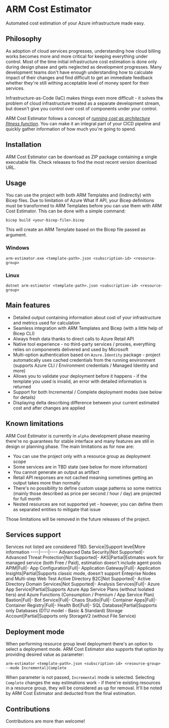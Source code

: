 # ARM Cost Estimator
Automated cost estimation of your Azure infrastructure made easy.

## Philosophy
As adoption of cloud services progresses, understanding how cloud billing works becomes more and more critical for keeping everything under control. Most of the time initial infrastructure cost estimation is done only during design phase and gets neglected as development progresses. Many development teams don't have enough understanding how to calculate impact of their changes and find difficult to get an immediate feedback whether they're still withing acceptable level of money spent for their services.

Infrastructure-as-Code (IaC) makes things even more difficult - it solves the problem of cloud infrastructure treated as a separate development stream, but doesn't give you control over cost of components under your control.

ARM Cost Estimator follows a concept of [_running cost as architecture fitness function_](https://www.thoughtworks.com/radar/techniques/run-cost-as-architecture-fitness-function). You can make it an integral part of your CICD pipeline and quickly gather information of how much you're going to spend.

## Installation
ARM Cost Estimator can be download as ZIP package containing a single executable file. Check releases to find the most recent version download URL.

## Usage
You can use the project with both ARM Templates and (indirectly) with Bicep files. Due to limitation of Azure What If API, your Bicep definitions must be transformed to ARM Templates before you can use them with ARM Cost Estimator. This can be done with a simple command:
```
bicep build <your-bicep-file>.bicep
```
This will create an ARM Template based on the Bicep file passed as argument.
### Windows
```
arm-estimator.exe <template-path>.json <subscription-id> <resource-group>
```
### Linux
```
dotnet arm-estimator <template-path>.json <subscription-id> <resource-group>
```

## Main features
* Detailed output containing information about cost of your infrastructure and metrics used for calculation
* Seamless integration with ARM Templates and Bicep (with a little help of Bicep CLI)
* Always fresh data thanks to direct calls to Azure Retail API
* Native tool experience - no third-party services / proxies, everything relies on componenets delivered and used by Microsoft
* Multi-option authentication based on `Azure.Identity` package - project automatically uses cached credentials from the running environment (supports Azure CLI / Environment credentials / Managed Identity and more)
* Allows you to validate your deployment before it happens - if the template you used is invalid, an error with detailed information is returned
* Support for both Incremental / Complete deployment modes (see below for details)
* Displaying delta describing difference between your current estimated cost and after changes are applied

## Known limitations
ARM Cost Estimator is currently in `alpha` development phase meaning there're no guarantees for stable interface and many features are still in design or planning phase. The main limitations as for now are:
* You can use the project only with a resource group as deployment scope
* Some services are in TBD state (see below for more information)
* You cannot generate an output as artifact
* Retail API responses are not cached meaning sometimes getting an output takes more than normally
* There's no possibility to define custom usage patterns so some metrics (mainly those described as price per second / hour / day) are projected for full month
* Nested resources are not supported yet - however, you can define them as separated entities to mitigate that issue

Those limitations will be removed in the future releases of the project.

## Services support
Services not listed are considered TBD.
Service|Support level|More information
----|----|----
Advanced Data Security|Not Supported|-
Advanced Threat Protection|Not Supported|-
AKS|Partial|Estimates work for managed service (both Free / Paid), estimation doesn't include agent pools
APIM|Full|-
App Configuration|Full|-
Application Gateway|Full|-
Application Insights|Partial|Supports classic mode, doesn't support Enteprise Nodes and Multi-step Web Test
Active Directory B2C|Not Supported|-
Active Directory Domain Services|Not Supported|-
Analysis Services|Full|-
Azure App Service|Partial|Supports Azure App Service Plans (without Isolated tiers) and Azure Functions (Consumption / Premium / App Service Plan)
Bastion|Full|-
Bot Service|Full|-
Chaos Studio|Full|-
Container Apps|Full|-
Container Registry|Full|-
Health Bot|Full|-
SQL Database|Partial|Supports only Databases (DTU model - Basic & Standard)
Storage Account|Partial|Supports only StorageV2 (without File Service)

## Deployment mode
When performing resource group level deployment there's an option to select a deployment mode. ARM Cost Estimator also supports that option by providing desired value as parameter:
```
arm-estimator <template-path>.json <subscription-id> <resource-group> --mode Incremental|Complete
```

When parameter is not passed, `Incremental` mode is selected. Selecting `Complete` changes the way estimations work - if there're existing resources in a resource group, they will be considered as up for removal. It'll be noted by ARM Cost Estimator and deducted from the final estimation.

## Contributions
Contributions are more than welcome!
